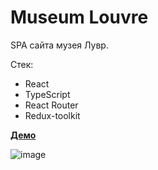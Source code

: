 # Museum Louvre

SPA сайта музея Лувр.

Стек:

- React
- TypeScript
- React Router
- Redux-toolkit

**[Демо](https://kirsawka.github.io/museum-louvre/)**

![image](https://user-images.githubusercontent.com/83959481/207261245-ab714e64-8703-42a2-a7bd-c03bf1a41f6b.png)
